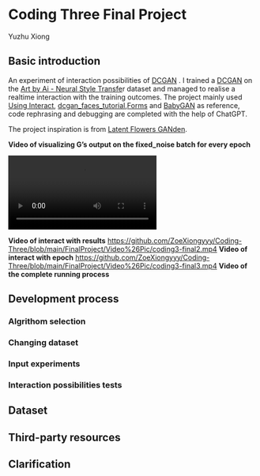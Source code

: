 # Coding Three Final Project
Yuzhu Xiong
## Basic introduction

An experiment of interaction possibilities of [DCGAN](https://colab.research.google.com/github/pytorch/tutorials/blob/gh-pages/_downloads/5f81194dd43910d586578638f83205a3/dcgan_faces_tutorial.ipynb#scrollTo=qBfeHTsY_NuQ) .
I trained a [DCGAN](https://colab.research.google.com/github/pytorch/tutorials/blob/gh-pages/_downloads/5f81194dd43910d586578638f83205a3/dcgan_faces_tutorial.ipynb#scrollTo=qBfeHTsY_NuQ) on the [Art by Ai - Neural Style Transfe](https://www.kaggle.com/datasets/vbookshelf/art-by-ai-neural-style-transfer)r dataset and managed to realise a realtime interaction with the training outcomes.
The project mainly used [Using Interact](https://colab.research.google.com/drive/1CXrsbypB-BZY6J6fvsrUgogBGof5gedN#scrollTo=3noK7P5_9gpv), [dcgan_faces_tutorial](https://colab.research.google.com/github/pytorch/tutorials/blob/gh-pages/_downloads/5f81194dd43910d586578638f83205a3/dcgan_faces_tutorial.ipynb#scrollTo=qBfeHTsY_NuQ),[Forms](https://colab.research.google.com/notebooks/forms.ipynb#scrollTo=ig8PIYeLtM8g) and [BabyGAN](https://colab.research.google.com/github/tg-bomze/BabyGAN/blob/master/BabyGAN_(ENG).ipynb) as reference, code rephrasing and debugging are completed with the help of ChatGPT.

The project inspiration is from [Latent Flowers GANden](https://observablehq.com/@stwind/latent-flowers-ganden).

**Video of visualizing G’s output on the fixed_noise batch for every epoch**

![My Video](https://github.com/ZoeXiongyyy/Coding-Three/blob/main/FinalProject/Video%26Pic/animation.mp4)


**Video of interact with results**
https://github.com/ZoeXiongyyy/Coding-Three/blob/main/FinalProject/Video%26Pic/coding3-final2.mp4
**Video of interact with epoch**
https://github.com/ZoeXiongyyy/Coding-Three/blob/main/FinalProject/Video%26Pic/coding3-final3.mp4
**Video of the complete running process**

## Development process

### Algrithom selection

### Changing dataset

### Input experiments

### Interaction possibilities tests



## Dataset

## Third-party resources

## Clarification


